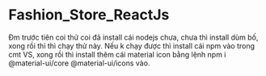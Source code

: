 # Fashion_Store_ReactJs
<p> Đm trước tiên coi thử coi đã install cái nodejs chưa, chưa thì install dùm bố, xong rồi thì thì chạy thử này. Nếu k chạy được thì install cái npm vào trong cmt VS, xong rồi thì install thêm cái material icon bằng lệnh npm i @material-ui/core @material-ui/icons vào.</p>
